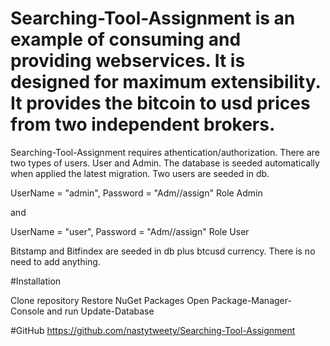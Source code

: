 # Searching-Tool-Assignment is an example of consuming and providing webservices. It is designed for maximum extensibility. It provides the bitcoin to usd prices from two independent brokers.

Searching-Tool-Assignment requires athentication/authorization. There are two types of users. User and Admin. The database is seeded automatically when applied the latest migration. Two users are seeded in db.

UserName = "admin", Password = "Adm//assign" Role Admin

and

UserName = "user", Password = "Adm//assign" Role User

Bitstamp and Bitfindex are seeded in db plus btcusd currency. There is no need to add anything.

#Installation

Clone repository Restore NuGet Packages Open Package-Manager-Console and run Update-Database

#GitHub https://github.com/nastytweety/Searching-Tool-Assignment
